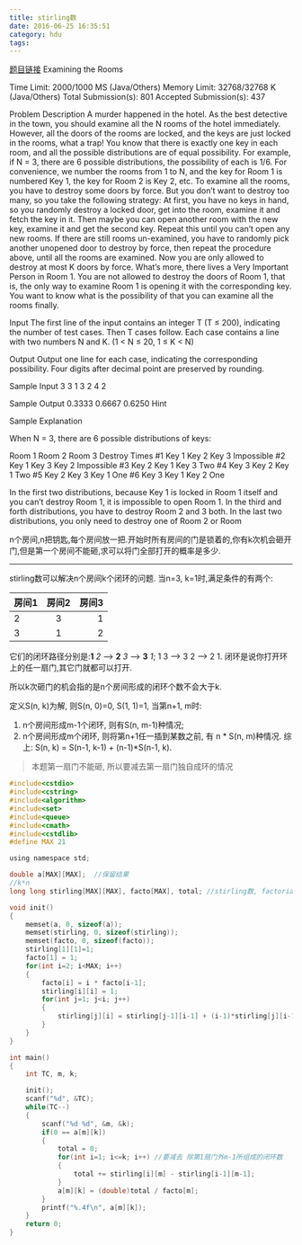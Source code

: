 ```yaml
---
title: stirling数
date: 2016-06-25 16:35:51
category: hdu
tags:
---
```

[题目链接](http://acm.hdu.edu.cn/game/entry/problem/show.php?chapterid=2&sectionid=2&problemid=11)
Examining the Rooms

Time Limit: 2000/1000 MS (Java/Others) Memory Limit: 32768/32768 K (Java/Others)
Total Submission(s): 801 Accepted Submission(s): 437

Problem Description
A murder happened in the hotel. As the best detective in the town, you should examine all the N rooms of the hotel immediately. However, all the doors of the rooms are locked, and the keys are just locked in the rooms, what a trap! You know that there is exactly one key in each room, and all the possible distributions are of equal possibility. For example, if N = 3, there are 6 possible distributions, the possibility of each is 1/6. For convenience, we number the rooms from 1 to N, and the key for Room 1 is numbered Key 1, the key for Room 2 is Key 2, etc.
To examine all the rooms, you have to destroy some doors by force. But you don’t want to destroy too many, so you take the following strategy: At first, you have no keys in hand, so you randomly destroy a locked door, get into the room, examine it and fetch the key in it. Then maybe you can open another room with the new key, examine it and get the second key. Repeat this until you can’t open any new rooms. If there are still rooms un-examined, you have to randomly pick another unopened door to destroy by force, then repeat the procedure above, until all the rooms are examined.
Now you are only allowed to destroy at most K doors by force. What’s more, there lives a Very Important Person in Room 1. You are not allowed to destroy the doors of Room 1, that is, the only way to examine Room 1 is opening it with the corresponding key. You want to know what is the possibility of that you can examine all the rooms finally.
 

Input
The first line of the input contains an integer T (T ≤ 200), indicating the number of test cases. Then T cases follow. Each case contains a line with two numbers N and K. (1 < N ≤ 20, 1 ≤ K < N)
 

Output
Output one line for each case, indicating the corresponding possibility. Four digits after decimal point are preserved by rounding.
 

Sample Input
3
3 1
3 2
4 2
 

Sample Output
0.3333
0.6667
0.6250
Hint

Sample Explanation

When N = 3, there are 6 possible distributions of keys:

  Room 1	Room 2	Room 3	Destroy Times
\#1	Key 1	Key 2	Key 3	Impossible
\#2	Key 1	Key 3	Key 2	Impossible
\#3	Key 2	Key 1	Key 3	Two
\#4	Key 3	Key 2	Key 1	Two
\#5	Key 2	Key 3	Key 1	One
\#6	Key 3	Key 1	Key 2	One

In the first two distributions, because Key 1 is locked in Room 1 itself and you can’t destroy Room 1, it is impossible to open Room 1. 
In the third and forth distributions, you have to destroy Room 2 and 3 both. In the last two distributions, you only need to destroy one of Room 2 or Room 

n个房间,n把钥匙,每个房间放一把.开始时所有房间的门是锁着的,你有k次机会砸开门,但是第一个房间不能砸,求可以将门全部打开的概率是多少.
<hr />

stirling数可以解决n个房间k个闭环的问题.
当n=3, k=1时,满足条件的有两个:

|房间1|房间2|房间3
|-------|:---------:|--------:
|2|3|1
|3|1|2

它们的闭环路径分别是:**1** *2* --> **2** *3* --> **3** *1*; 1 3 --> 3 2 --> 2 1.
闭环是说你打开环上的任一扇门,其它门就都可以打开.

所以k次砸门的机会指的是n个房间形成的闭环个数不会大于k.

定义S(n, k)为解, 则S(n, 0)=0, S(1, 1)=1,
当第n+1, m时:
1. n个房间形成m-1个闭环, 则有S(n, m-1)种情况;
2. n个房间形成m个闭环, 则将第n+1任一插到某数之前, 有 n * S(n, m)种情况.
综上: S(n, k) = S(n-1, k-1) + (n-1)*S(n-1, k).

> 本题第一扇门不能砸, 所以要减去第一扇门独自成环的情况


```c
#include<cstdio>
#include<cstring>
#include<algorithm>
#include<set>
#include<queue>
#include<cmath>
#include<cstdlib>
#define MAX 21

using namespace std;

double a[MAX][MAX];  //保留结果
//k*n
long long stirling[MAX][MAX], facto[MAX], total; //stirling数, factorial阶乘

void init()
{
    memset(a, 0, sizeof(a));
    memset(stirling, 0, sizeof(stirling));
    memset(facto, 0, sizeof(facto));
    stirling[1][1]=1;
    facto[1] = 1;
    for(int i=2; i<MAX; i++)
    {
        facto[i] = i * facto[i-1];
        stirling[i][i] = 1;
        for(int j=1; j<i; j++)
        {
            stirling[j][i] = stirling[j-1][i-1] + (i-1)*stirling[j][i-1];
        }
    }
}

int main()
{
    int TC, m, k;

    init();
    scanf("%d", &TC);
    while(TC--)
    {
        scanf("%d %d", &m, &k);
        if(0 == a[m][k])
        {
            total = 0;
            for(int i=1; i<=k; i++) //要减去 除第1扇门外m-1所组成的闭环数
            {
                total += stirling[i][m] - stirling[i-1][m-1];
            }
            a[m][k] = (double)total / facto[m];
        }
        printf("%.4f\n", a[m][k]);
    }
    return 0;
}

``` 